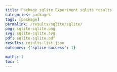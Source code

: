 ```yaml
---
title: Package sqlite Experiment sqlite results
categories: packages
tags: [package]
permalink: /results/sqlite/sqlite/
png: sqlite-sqlite.png
svg: sqlite-sqlite.svg
pdf: sqlite-sqlite.pdf
results: results-list.json
outcomes: {'splice-success': 1}

maths: 1
toc: 1
---
```

